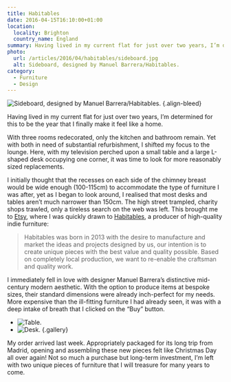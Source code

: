 ```yaml
---
title: Habitables
date: 2016-04-15T16:10:00+01:00
location:
  locality: Brighton
  country_name: England
summary: Having lived in my current flat for just over two years, I’m determined for this to be the year I finally make it feel like a home.
photo:
  url: /articles/2016/04/habitables/sideboard.jpg
  alt: Sideboard, designed by Manuel Barrera/Habitables.
category:
  - Furniture
  - Design
---
```

![](sideboard.jpg 'Sideboard, designed by Manuel Barrera/Habitables.')
{.align-bleed}

Having lived in my current flat for just over two years, I’m determined for this to be the year that I finally make it feel like a home.

With three rooms redecorated, only the kitchen and bathroom remain. Yet with both in need of substantial refurbishment, I shifted my focus to the lounge. Here, with my television perched upon a small table and a large L-shaped desk occupying one corner, it was time to look for more reasonably sized replacements.

I initially thought that the recesses on each side of the chimney breast would be wide enough (100-115cm) to accommodate the type of furniture I was after, yet as I began to look around, I realised that most desks and tables aren’t much narrower than 150cm. The high street trampled, charity shops trawled, only a tireless search on the web was left. This brought me to [Etsy][1], where I was quickly drawn to [Habitables][2], a producer of high-quality indie furniture:

> Habitables was born in 2013 with the desire to manufacture and market the ideas and projects designed by us, our intention is to create unique pieces with the best value and quality possible. Based on completely local production, we want to re-enable the craftsman and quality work.

I immediately fell in love with designer Manuel Barrera’s distinctive mid-century modern aesthetic. With the option to produce items at bespoke sizes, their standard dimensions were already inch-perfect for my needs. More expensive than the ill-fitting furniture I had already seen, it was with a deep intake of breath that I clicked on the “Buy” button.

* ![Table.](tv_table.jpg "Table, made of solid oak board.")
* ![Desk.](desk.jpg "Matching Desk. These both look — and smell — great!")
  {.gallery}

My order arrived last week. Appropriately packaged for its long trip from Madrid, opening and assembling these new pieces felt like Christmas Day all over again! Not so much a purchase but long-term investment, I’m left with two unique pieces of furniture that I will treasure for many years to come.

[1]: https://www.etsy.com/c/home-and-living/furniture
[2]: https://www.etsy.com/shop/Habitables
